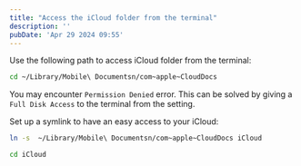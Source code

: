 ```yaml
---
title: "Access the iCloud folder from the terminal"
description: ''
pubDate: 'Apr 29 2024 09:55'
---
```


Use the following path to access iCloud folder from the terminal:

```sh
cd ~/Library/Mobile\ Documentsn/com~apple~CloudDocs
```

You may encounter `Permission Denied` error. This can be solved by giving a `Full Disk Access` to the terminal from the setting.

Set up a symlink to have an easy access to your iCloud:

```sh
ln -s  ~/Library/Mobile\ Documentsn/com~apple~CloudDocs iCloud

cd iCloud
```